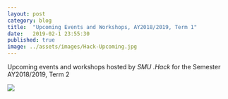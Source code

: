 ```yaml
---
layout: post
category: blog
title:  "Upcoming Events and Workshops, AY2018/2019, Term 1"
date:   2019-02-1 23:55:30
published: true
image: ../assets/images/Hack-Upcoming.jpg
---
```


Upcoming events and workshops hosted by *SMU .Hack* for the Semester AY2018/2019, Term 2

<img src="{{ site.baseurl }}/assets/images/Hack-Upcoming.jpg">

